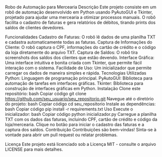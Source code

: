 Robo de Automação para Mercearia
Descrição
Este projeto consiste em um robô de automação desenvolvido em Python usando PyAutoGUI e Tkinter, projetado para ajudar uma mercearia a otimizar processos manuais. O robô facilita o cadastro de faturas e gera relatórios de débitos, tirando prints dos saldos de clientes devedores.

Funcionalidades
Cadastro de Faturas: O robô lê dados de uma planilha TXT e cadastra automaticamente todas as faturas.
Captura de Informações do Cliente: O robô captura o CPF, informações do cartão de crédito e o código da loja diretamente do arquivo TXT.
Captura de Saldos: O robô tira screenshots dos saldos dos clientes que estão devendo.
Interface Gráfica: Uma interface intuitiva e bonita criada com Tkinter, que permite fácil interação com o sistema.
Facilidade de Uso: Um inicializador que permite carregar os dados de maneira simples e rápida.
Tecnologias Utilizadas
Python: Linguagem de programação principal.
PyAutoGUI: Biblioteca para automação de tarefas em interfaces gráficas.
Tkinter: Biblioteca para construção de interfaces gráficas em Python.
Instalação
Clone este repositório:
bash
Copiar código
git clone https://github.com/seu_usuario/seu_repositorio.git
Navegue até o diretório do projeto:
bash
Copiar código
cd seu_repositorio
Instale as dependências:
bash
Copiar código
pip install -r requirements.txt
Uso
Execute o inicializador:
bash
Copiar código
python inicializador.py
Carregue a planilha TXT com os dados das faturas, incluindo CPF, cartão de crédito e código da loja/mercearia.
Clique no botão para iniciar o cadastro das faturas e a captura dos saldos.
Contribuição
Contribuições são bem-vindas! Sinta-se à vontade para abrir um pull request ou relatar problemas.

Licença
Este projeto está licenciado sob a Licença MIT - consulte o arquivo LICENSE para mais detalhes.